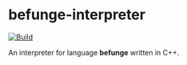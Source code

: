 # befunge-interpreter

[![Build](https://github.com/wsbky/befunge-interpreter/actions/workflows/build.yml/badge.svg)](https://github.com/wsbky/befunge-interpreter/actions/workflows/build.yml)

An interpreter for language **befunge** written in C++.
